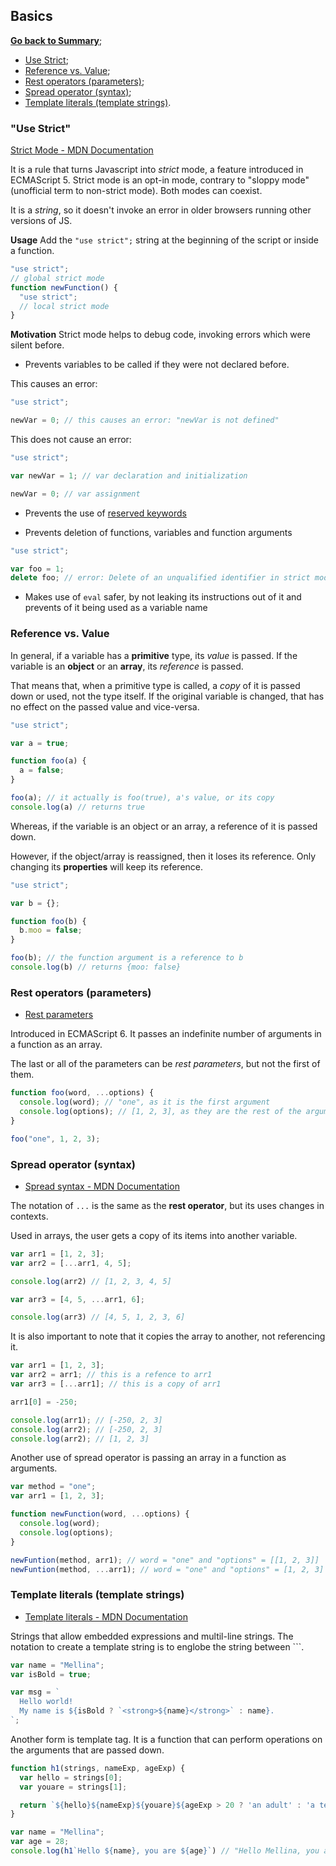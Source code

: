 ## Basics

[**Go back to Summary**](README.md#summary);

- [Use Strict](#use-strict);
- [Reference vs. Value](#reference-vs-value);
- [Rest operators (parameters)](#rest-operators-parameters);
- [Spread operator (syntax)](#spread-operator-syntax);
- [Template literals (template strings)](#template-literals-template-strings).

### "Use Strict"
[Strict Mode - MDN Documentation](https://developer.mozilla.org/en-US/docs/Web/JavaScript/Reference/Strict_mode)

It is a rule that turns Javascript into _strict_ mode, a feature introduced in ECMAScript 5. Strict mode is an opt-in mode, contrary to "sloppy mode" (unofficial term to non-strict mode). Both modes can coexist.

It is a _string_, so it doesn't invoke an error in older browsers running other versions of JS.

**Usage**
Add the `"use strict";` string at the beginning of the script or inside a function.

```javascript
"use strict";
// global strict mode
function newFunction() {
  "use strict";
  // local strict mode
}
```

**Motivation**
Strict mode helps to debug code, invoking errors which were silent before.

- Prevents variables to be called if they were not declared before.

This causes an error:
```javascript
"use strict";

newVar = 0; // this causes an error: "newVar is not defined"
```

This does not cause an error:
```javascript
"use strict";

var newVar = 1; // var declaration and initialization

newVar = 0; // var assignment
```

- Prevents the use of [reserved keywords](https://developer.mozilla.org/en-US/docs/Web/JavaScript/Reference/Lexical_grammar#Keywords)

- Prevents deletion of functions, variables and function arguments

```javascript
"use strict";

var foo = 1;
delete foo; // error: Delete of an unqualified identifier in strict mode.
```

- Makes use of `eval` safer, by not leaking its instructions out of it and prevents of it being used as a variable name


### Reference vs. Value
In general, if a variable has a **primitive** type, its *value* is passed. If the variable is an **object** or an **array**, its *reference* is passed.

That means that, when a primitive type is called, a _copy_ of it is passed down or used, not the type itself. If the original variable is changed, that has no effect on the passed value and vice-versa.

```javascript
"use strict";

var a = true;

function foo(a) {
  a = false;
}

foo(a); // it actually is foo(true), a's value, or its copy
console.log(a) // returns true
```

Whereas, if the variable is an object or an array, a reference of it is passed down.

However, if the object/array is reassigned, then it loses its reference. Only changing its **properties** will keep its reference.

```javascript
"use strict";

var b = {};

function foo(b) {
  b.moo = false;
}

foo(b); // the function argument is a reference to b
console.log(b) // returns {moo: false}
```


### Rest operators (parameters)
- [Rest parameters](https://developer.mozilla.org/en-US/docs/Web/JavaScript/Reference/Functions/rest_parameters)

Introduced in ECMAScript 6. It passes an indefinite number of arguments in a function as an array.

The last or all of the parameters can be _rest parameters_, but not the first of them.

```javascript
function foo(word, ...options) {
  console.log(word); // "one", as it is the first argument
  console.log(options); // [1, 2, 3], as they are the rest of the arguments
}

foo("one", 1, 2, 3);
```

### Spread operator (syntax)
- [Spread syntax - MDN Documentation](https://developer.mozilla.org/en-US/docs/Web/JavaScript/Reference/Operators/Spread_syntax)

The notation of `...` is the same as the **rest operator**, but its uses changes in contexts. 

Used in arrays, the user gets a copy of its items into another variable.

```javascript
var arr1 = [1, 2, 3];
var arr2 = [...arr1, 4, 5];

console.log(arr2) // [1, 2, 3, 4, 5]

var arr3 = [4, 5, ...arr1, 6];

console.log(arr3) // [4, 5, 1, 2, 3, 6]
```

It is also important to note that it copies the array to another, not referencing it.

```javascript
var arr1 = [1, 2, 3];
var arr2 = arr1; // this is a refence to arr1
var arr3 = [...arr1]; // this is a copy of arr1

arr1[0] = -250;

console.log(arr1); // [-250, 2, 3] 
console.log(arr2); // [-250, 2, 3]
console.log(arr2); // [1, 2, 3]
```

Another use of spread operator is passing an array in a function as arguments.

```javascript
var method = "one";
var arr1 = [1, 2, 3];

function newFunction(word, ...options) {
  console.log(word);
  console.log(options);
}

newFuntion(method, arr1); // word = "one" and "options" = [[1, 2, 3]]
newFuntion(method, ...arr1); // word = "one" and "options" = [1, 2, 3]
```

### Template literals (template strings)
- [Template literals - MDN Documentation](https://developer.mozilla.org/en-US/docs/Web/JavaScript/Reference/Template_literals)

Strings that allow embedded expressions and multil-line strings. The notation to create a template string is to englobe the string between `\``.

```javascript
var name = "Mellina";
var isBold = true;

var msg = `
  Hello world!
  My name is ${isBold ? `<strong>${name}</strong>` : name}.
`;
```

Another form is template tag. It is a function that can perform operations on the arguments that are passed down.

```javascript
function h1(strings, nameExp, ageExp) {
  var hello = strings[0];
  var youare = strings[1];

  return `${hello}${nameExp}${youare}${ageExp > 20 ? 'an adult' : 'a teenager'}`;
}

var name = "Mellina";
var age = 28;
console.log(h1`Hello ${name}, you are ${age}`) // "Hello Mellina, you are an adult"
```
